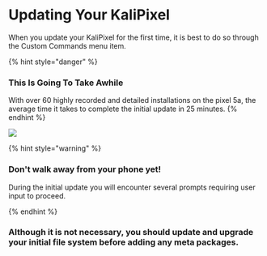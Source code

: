 # Updating Your KaliPixel

When you update your KaliPixel for the first time, it is best to do so through the Custom Commands menu item.

{% hint style="danger" %}
### This Is Going To Take Awhile

With over 60 highly recorded and detailed installations on the pixel 5a, the average time it takes to complete the initial update in 25 minutes.
{% endhint %}

![](.gitbook/assets/nh\_menu\_custom\_commands.png)

{% hint style="warning" %}
### Don't walk away from your phone yet!

&#x20;During the initial update you will encounter several prompts requiring user input to proceed.


{% endhint %}

### Although it is not necessary, you should update and upgrade your initial file system before adding any meta packages.
